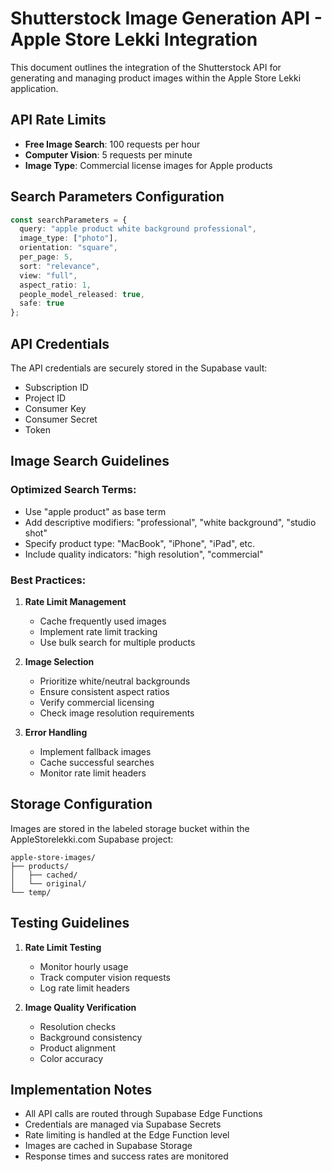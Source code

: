 
# Shutterstock Image Generation API - Apple Store Lekki Integration

This document outlines the integration of the Shutterstock API for generating and managing product images within the Apple Store Lekki application.

## API Rate Limits

- **Free Image Search**: 100 requests per hour
- **Computer Vision**: 5 requests per minute
- **Image Type**: Commercial license images for Apple products

## Search Parameters Configuration

```typescript
const searchParameters = {
  query: "apple product white background professional",
  image_type: ["photo"],
  orientation: "square",
  per_page: 5,
  sort: "relevance",
  view: "full",
  aspect_ratio: 1,
  people_model_released: true,
  safe: true
};
```

## API Credentials

The API credentials are securely stored in the Supabase vault:
- Subscription ID
- Project ID
- Consumer Key
- Consumer Secret
- Token

## Image Search Guidelines

### Optimized Search Terms:
- Use "apple product" as base term
- Add descriptive modifiers: "professional", "white background", "studio shot"
- Specify product type: "MacBook", "iPhone", "iPad", etc.
- Include quality indicators: "high resolution", "commercial"

### Best Practices:
1. **Rate Limit Management**
   - Cache frequently used images
   - Implement rate limit tracking
   - Use bulk search for multiple products

2. **Image Selection**
   - Prioritize white/neutral backgrounds
   - Ensure consistent aspect ratios
   - Verify commercial licensing
   - Check image resolution requirements

3. **Error Handling**
   - Implement fallback images
   - Cache successful searches
   - Monitor rate limit headers

## Storage Configuration

Images are stored in the labeled storage bucket within the AppleStorelekki.com Supabase project:

```
apple-store-images/
├── products/
│   ├── cached/
│   └── original/
└── temp/
```

## Testing Guidelines

1. **Rate Limit Testing**
   - Monitor hourly usage
   - Track computer vision requests
   - Log rate limit headers

2. **Image Quality Verification**
   - Resolution checks
   - Background consistency
   - Product alignment
   - Color accuracy

## Implementation Notes

- All API calls are routed through Supabase Edge Functions
- Credentials are managed via Supabase Secrets
- Rate limiting is handled at the Edge Function level
- Images are cached in Supabase Storage
- Response times and success rates are monitored

